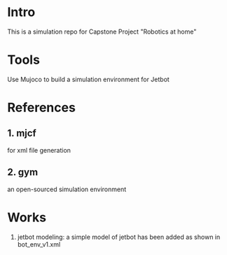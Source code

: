 # Intro
This is a simulation repo for Capstone Project "Robotics at home"

# Tools 

Use Mujoco to build a simulation environment for Jetbot 

# References

## 1. mjcf

for xml file generation

## 2. gym
an open-sourced simulation environment 

# Works
1. jetbot modeling: a simple model of jetbot has been added as shown in bot_env_v1.xml
